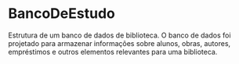 # BancoDeEstudo
 Estrutura de um banco de dados de biblioteca. O banco de dados foi projetado para armazenar informações sobre alunos, obras, autores, empréstimos e outros elementos relevantes para uma biblioteca.

